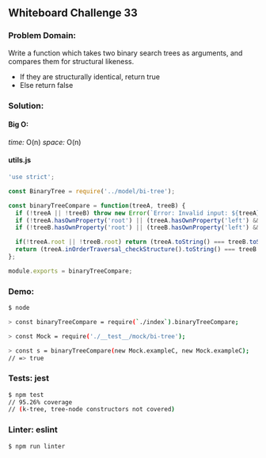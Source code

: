 ## Whiteboard Challenge 33

### Problem Domain:

Write a function which takes two binary search trees as arguments, and compares them for structural likeness.
* If they are structurally identical, return true
* Else return false

### Solution:

#### Big O:
*time:* O(n)
*space:* O(n)

#### utils.js
```js
'use strict';

const BinaryTree = require('../model/bi-tree');

const binaryTreeCompare = function(treeA, treeB) {
  if (!treeA || !treeB) throw new Error(`Error: Invalid input: ${treeA}, ${treeB}`);
  if (!treeA.hasOwnProperty('root') || (treeA.hasOwnProperty('left') && treeA.hasOwnProperty('right'))) throw new Error(`Error: Invalid input: ${treeA}, ${treeB}`);
  if (!treeB.hasOwnProperty('root') || (treeB.hasOwnProperty('left') && treeB.hasOwnProperty('right'))) throw new Error(`Error: Invalid input: ${treeA}, ${treeB}`);

  if(!treeA.root || !treeB.root) return (treeA.toString() === treeB.toString());
  return (treeA.inOrderTraversal_checkStructure().toString() === treeB.inOrderTraversal_checkStructure().toString())
};

module.exports = binaryTreeCompare;

```

### Demo:

```sh
$ node

> const binaryTreeCompare = require(`./index`).binaryTreeCompare;

> const Mock = require('./__test__/mock/bi-tree');

> const s = binaryTreeCompare(new Mock.exampleC, new Mock.exampleC);
// => true

```

### Tests: jest

```sh
$ npm test
// 95.26% coverage
// (k-tree, tree-node constructors not covered)
```

### Linter: eslint

```sh
$ npm run linter
```
